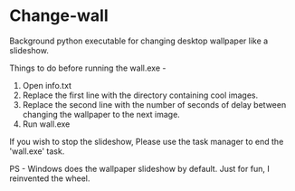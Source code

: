 # Change-wall

Background python executable for changing desktop wallpaper like a slideshow. 

Things to do before running the wall.exe - 
1. Open info.txt
2. Replace the first line with the directory containing cool images.
3. Replace the second line with the number of seconds of delay between changing the wallpaper to the next image.
4. Run wall.exe

If you wish to stop the slideshow, Please use the task manager to end the 'wall.exe' task.

PS - Windows does the wallpaper slideshow by default. Just for fun, I reinvented the wheel. 
